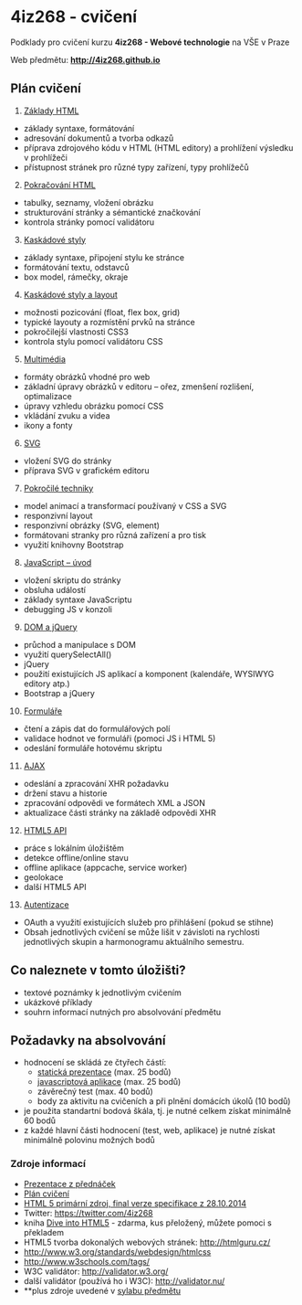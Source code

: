 # 4iz268 - cvičení

Podklady pro cvičení kurzu **4iz268 - Webové technologie** na VŠE v Praze

Web předmětu: **http://4iz268.github.io**

## Plán cvičení

1. [Základy HTML](./01-html-uvod/)
  * základy syntaxe, formátování
  * adresování dokumentů a tvorba odkazů
  * příprava zdrojového kódu v HTML (HTML editory) a prohlížení výsledku v prohlížeči
  * přístupnost stránek pro různé typy zařízení, typy prohlížečů
2. [Pokračování HTML](./02-html-pokracovani/)
  * tabulky, seznamy, vložení obrázku
  * strukturování stránky a sémantické značkování
  * kontrola stránky pomocí validátoru
3. [Kaskádové styly](./03-css-uvod)
  * základy syntaxe, připojení stylu ke stránce
  * formátování textu, odstavců
  * box model, rámečky, okraje
4. [Kaskádové styly a layout](./04-css-layout)
  * možnosti pozicování (float, flex box, grid)
  * typické layouty a rozmístění prvků na stránce
  * pokročilejší vlastnosti CSS3
  * kontrola stylu pomocí validátoru CSS
5. [Multimédia](./05-multimedia)
  * formáty obrázků vhodné pro web
  * základní úpravy obrázků v editoru – ořez, zmenšení rozlišení, optimalizace
  * úpravy vzhledu obrázku pomocí CSS
  * vkládání zvuku a videa
  * ikony a fonty
6. [SVG](./06-svg)
  * vložení SVG do stránky
  * příprava SVG v grafickém editoru
7. [Pokročilé techniky](./07-pokrocile-techniky)
  * model animací a transformací používaný v CSS a SVG
  * responzivní layout
  * responzivní obrázky (SVG, element)
  * formátovani stranky pro různá zařízení a pro tisk
  * využití knihovny Bootstrap
8. [JavaScript – úvod](./08-js-uvod)
  * vložení skriptu do stránky
  * obsluha událostí
  * základy syntaxe JavaScriptu
  * debugging JS v konzoli
9. [DOM a jQuery](./09-dom-jquery)
  * průchod a manipulace s DOM
  * využití querySelectAll()
  * jQuery
  * použití existujících JS aplikací a komponent (kalendáře, WYSIWYG editory atp.)
  * Bootstrap a jQuery
10. [Formuláře](./10-formulare)
  * čtení a zápis dat do formulářových polí
  * validace hodnot ve formuláři (pomoci JS i HTML 5)
  * odeslání formuláře hotovému skriptu
11. [AJAX](./11-ajax)
  * odeslání a zpracování XHR požadavku
  * držení stavu a historie
  * zpracování odpovědi ve formátech XML a JSON
  * aktualizace části stránky na základě odpovědi XHR
12. [HTML5 API](./12-api)
  * práce s lokálním úložištěm
  * detekce offline/online stavu
  * offline aplikace (appcache, service worker)
  * geolokace
  * další HTML5 API
13. [Autentizace](./13-autentizace)
  * OAuth a využití existujících služeb pro přihlášení (pokud se stihne)
  * Obsah jednotlivých cvičení se může lišit v závisloti na rychlosti jednotlivých skupin a harmonogramu aktuálního semestru.


## Co naleznete v tomto úložišti?

 * textové poznámky k jednotlivým cvičením
 * ukázkové příklady
 * souhrn informací nutných pro absolvování předmětu

## Požadavky na absolvování
 * hodnocení se skládá ze čtyřech částí:
    * [statická prezentace](./00-zakladni-info/staticka-prezentace.md) (max. 25 bodů)
    * [javascriptová aplikace](./00-zakladni-info/aplikace.md) (max. 25 bodů)
    * závěrečný test (max. 40 bodů)
    * body za aktivitu na cvičeních a při plnění domácích úkolů (10 bodů)
 * je použita standartní bodová škála, tj. je nutné celkem získat minimálně 60 bodů
 * z každé hlavní části hodnocení (test, web, aplikace) je nutné získat minimálně polovinu možných bodů

### Zdroje informací
 * [Prezentace z přednáček](http://4iz268.github.io/prednasky/)
 * [Plán cvičení](http://4iz268.github.io/cviceni/)
 * [HTML 5 primární zdroj, final verze specifikace z 28.10.2014](http://www.w3.org/TR/html5/)
 * Twitter: https://twitter.com/4iz268
 * kniha [Dive into HTML5](http://kniha.html5.cz) - zdarma, kus přeložený, můžete pomoci s překladem
 * HTML5 tvorba dokonalých webových stránek: http://htmlguru.cz/
 * http://www.w3.org/standards/webdesign/htmlcss
 * http://www.w3schools.com/tags/
 * W3C validátor: http://validator.w3.org/
 * další validátor (používá ho i W3C): http://validator.nu/
 * **plus zdroje uvedené v [sylabu předmětu](./sylabus.pdf)
